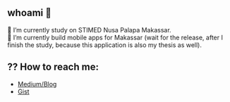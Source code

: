 ## whoami 👋

<!--
**im-o/im-o** is a ✨ _special_ ✨ repository because its `README.md` (this file) appears on your GitHub profile.

Here are some ideas to get you started:

- 🔭 I’m currently working on ...
- 🌱 I’m currently learning ...
- 👯 I’m looking to collaborate on ...
- 🤔 I’m looking for help with ...
- 💬 Ask me about ...
- 📫 How to reach me: ...
- 😄 Pronouns: ...
- ⚡ Fun fact: ...
-->
🌱 I’m currently study on STIMED Nusa Palapa Makassar.   
🌱 I’m currently build mobile apps for Makassar (wait for the release, after I finish the study, because this application is also my thesis as well).
## ?? How to reach me:
* [Medium/Blog](https://medium.com/@rivaldy)
* [Gist](https://gist.github.com/im-o)
